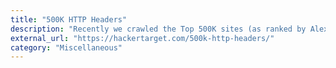 ```yaml
---
title: "500K HTTP Headers"
description: "Recently we crawled the Top 500K sites (as ranked by Alexa). Following requests from readers we are making available the HTTP Headers for research purposes."
external_url: "https://hackertarget.com/500k-http-headers/"
category: "Miscellaneous"
---
```

